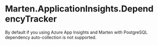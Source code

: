 # Marten.ApplicationInsights.DependencyTracker

By default if you using Azure App Insights and Marten with PostgreSQL dependency auto-collection is not supported.
